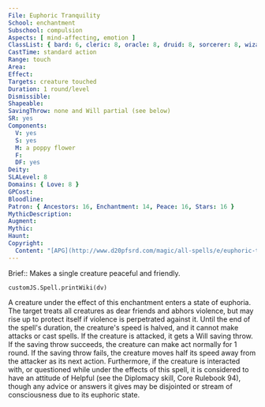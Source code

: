 ```yaml
---
File: Euphoric Tranquility
School: enchantment
Subschool: compulsion
Aspects: [ mind-affecting, emotion ]
ClassList: { bard: 6, cleric: 8, oracle: 8, druid: 8, sorcerer: 8, wizard: 8, psychic: 8, mesmerist: 6 }
CastTime: standard action
Range: touch
Area: 
Effect: 
Targets: creature touched
Duration: 1 round/level
Dismissible: 
Shapeable: 
SavingThrow: none and Will partial (see below)
SR: yes
Components:
  V: yes
  S: yes
  M: a poppy flower
  F: 
  DF: yes
Deity: 
SLALevel: 8
Domains: { Love: 8 }
GPCost: 
Bloodline: 
Patron: { Ancestors: 16, Enchantment: 14, Peace: 16, Stars: 16 }
MythicDescription: 
Augment: 
Mythic: 
Haunt: 
Copyright:
  Content: "[APG](http://www.d20pfsrd.com/magic/all-spells/e/euphoric-tranquility)"
---
```

Brief:: Makes a single creature peaceful and friendly.

```dataviewjs
customJS.Spell.printWiki(dv)
```

A creature under the effect of this enchantment enters a state of euphoria. The target treats all creatures as dear friends and abhors violence, but may rise up to protect itself if violence is perpetrated against it. Until the end of the spell's duration, the creature's speed is halved, and it cannot make attacks or cast spells. If the creature is attacked, it gets a Will saving throw. If the saving throw succeeds, the creature can make act normally for 1 round. If the saving throw fails, the creature moves half its speed away from the attacker as its next action.  Furthermore, if the creature is interacted with, or questioned while under the effects of this spell, it is considered to have an attitude of Helpful (see the Diplomacy skill, Core Rulebook 94), though any advice or answers it gives may be disjointed or stream of consciousness due to its euphoric state.
